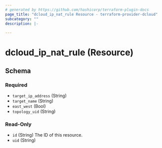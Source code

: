 ```yaml
---
# generated by https://github.com/hashicorp/terraform-plugin-docs
page_title: "dcloud_ip_nat_rule Resource - terraform-provider-dcloud"
subcategory: ""
description: |-
  
---
```


# dcloud_ip_nat_rule (Resource)


<!-- schema generated by tfplugindocs -->
## Schema

### Required

- `target_ip_address` (String)
- `target_name` (String)
- `east_west` (Bool)
- `topology_uid` (String)


### Read-Only

- `id` (String) The ID of this resource.
- `uid` (String)



